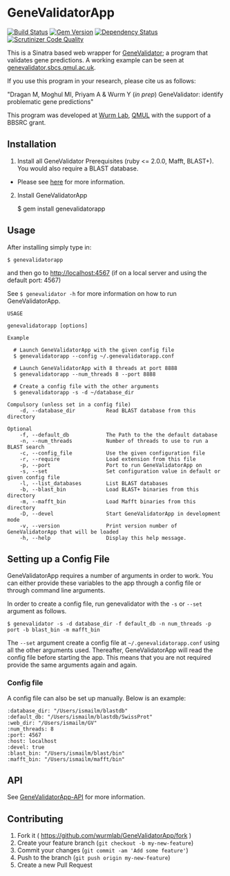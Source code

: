 # GeneValidatorApp
[![Build Status](https://travis-ci.org/wurmlab/GeneValidatorApp.svg?branch=master)](https://travis-ci.org/wurmlab/genevalidatorapp)
[![Gem Version](https://badge.fury.io/rb/GeneValidatorApp.svg)](http://badge.fury.io/rb/GeneValidatorApp)
[![Dependency Status](https://gemnasium.com/wurmlab/GeneValidatorApp.svg)](https://gemnasium.com/wurmlab/GeneValidatorApp)
[![Scrutinizer Code Quality](https://scrutinizer-ci.com/g/wurmlab/GeneValidatorApp/badges/quality-score.png?b=master)](https://scrutinizer-ci.com/g/wurmlab/GeneValidatorApp/?branch=master)

This is a Sinatra based web wrapper for [GeneValidator](https://github.com/monicadragan/GeneValidator); a program that validates gene predictions. A working example can be seen at [genevalidator.sbcs.qmul.ac.uk](http://genevalidator.sbcs.qmul.ac.uk).

If you use this program in your research, please cite us as follows:

"Dragan M, Moghul MI, Priyam A & Wurm Y (<em>in prep</em>) GeneValidator: identify problematic gene predictions" 

This program was developed at [Wurm Lab](http://yannick.poulet.org), [QMUL](http://sbcs.qmul.ac.uk) with the support of a BBSRC grant.

## Installation

1) Install all GeneValidator Prerequisites (ruby <= 2.0.0, Mafft, BLAST+). You would also require a BLAST database. 
  * Please see [here](https://gist.github.com/IsmailM/b783e8a06565197084e6) for more information.

2) Install GeneValidatorApp

    $ gem install genevalidatorapp

## Usage

After installing simply type in:

    $ genevalidatorapp

and then go to [http://localhost:4567](http://localhost:4567) (if on a local server and using the default port: 4567)

See `$ genevalidator -h` for more information on how to run GeneValidatorApp.

    USAGE
    
    genevalidatorapp [options]
    
    Example
    
      # Launch GeneValidatorApp with the given config file
      $ genevalidatorapp --config ~/.genevalidatorapp.conf
    
      # Launch GeneValidatorApp with 8 threads at port 8888
      $ genevalidatorapp --num_threads 8 --port 8888

      # Create a config file with the other arguments
      $ genevalidatorapp -s -d ~/database_dir 
    
    Compulsory (unless set in a config file)
        -d, --database_dir          Read BLAST database from this directory
        
    Optional
        -f, --default_db            The Path to the the default database
        -n, --num_threads           Number of threads to use to run a BLAST search
        -c, --config_file           Use the given configuration file
        -r, --require               Load extension from this file
        -p, --port                  Port to run GeneValidatorApp on
        -s, --set                   Set configuration value in default or given config file
        -l, --list_databases        List BLAST databases
        -b, --blast_bin             Load BLAST+ binaries from this directory
        -m, --mafft_bin             Load Mafft binaries from this directory
        -D, --devel                 Start GeneValidatorApp in development mode
        -v, --version               Print version number of GeneValidatorApp that will be loaded
        -h, --help                  Display this help message.


## Setting up a Config File

GeneValidatorApp requires a number of arguments in order to work. You can either provide these variables to the app through a config file or through command line arguments.

In order to create a config file, run genevalidator with the `-s` or `--set` argument as follows.

    $ genevalidator -s -d database_dir -f default_db -n num_threads -p port -b blast_bin -m mafft_bin

The `--set` argument create a config file at `~/.genevalidatorapp.conf` using all the other arguments used. Thereafter, GeneValidatorApp will read the config file before starting the app. This means that you are not required provide the same arguments again and again.

### Config file

A config file can also be set up manually. Below is an example:   

    :database_dir: "/Users/ismailm/blastdb"
    :default_db: "/Users/ismailm/blastdb/SwissProt"
    :web_dir: "/Users/ismailm/GV"
    :num_threads: 8
    :port: 4567
    :host: localhost
    :devel: true
    :blast_bin: "/Users/ismailm/blast/bin"
    :mafft_bin: "/Users/ismailm/mafft/bin"

## API

See [GeneValidatorApp-API](https://github.com/IsmailM/GeneValidatorApp-API) for more information.

## Contributing

1. Fork it ( https://github.com/wurmlab/GeneValidatorApp/fork )
2. Create your feature branch (`git checkout -b my-new-feature`)
3. Commit your changes (`git commit -am 'Add some feature'`)
4. Push to the branch (`git push origin my-new-feature`)
5. Create a new Pull Request

